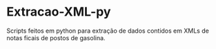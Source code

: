 # Extracao-XML-py
Scripts feitos em python para extração de dados contidos em XMLs de notas ficais de postos de gasolina.
